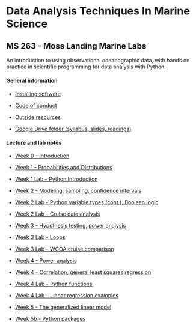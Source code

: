 # Data Analysis Techniques In Marine Science

## MS 263 - Moss Landing Marine Labs

An introduction to using observational oceanographic data, with hands on practice in scientific programming for data analysis with Python.

<!--
These course notes are in Jupyter Notebooks. They can be viewed as static web pages on Github or run interactively on Binder.
[![Binder](https://mybinder.org/badge_logo.svg)](https://mybinder.org/v2/gh/mlmldata2019/course-notes/master)
-->

#### General information

* [Installing software](software-installation)

<!--
* [Git reference](git-reference)
-->

* [Code of conduct](code-of-conduct.md)

* [Outside resources](resources.md)

* [Google Drive folder (syllabus, slides, readings)](https://tinyurl.com/qq6ludk)

#### Lecture and lab notes

* [Week 0 - Introduction](week00-introduction.ipynb)

* [Week 1 - Probabilities and Distributions](week01-probability-and-distributions.ipynb)

* [Week 1 Lab - Python Introduction](week01b-python-intro.ipynb)

* [Week 2 - Modeling, sampling, confidence intervals](week02a-modeling-sampling.ipynb)

* [Week 2 Lab - Python variable types (cont.), Boolean logic](week02b-tuples-dictionaries-boolean.ipynb)

* [Week 2 Lab - Cruise data analysis](week02c-cruise-data-analysis.ipynb)

* [Week 3 - Hypothesis testing, power analysis](week03a-hypothesis-power.ipynb)

* [Week 3 Lab - Loops](week03b-loops.ipynb)

* [Week 3 Lab - WCOA cruise comparison](week03c_wcoa_cruise_comparison.ipynb)

* [Week 4 - Power analysis](week04a-power-analysis.ipynb)

* [Week 4 - Correlation, general least squares regression](week04b-corr-regress-least-squares.ipynb)

* [Week 4 Lab - Python functions](week04c-python-functions.ipynb)

* [Week 4 Lab - Linear regression examples](week04d-linear-regression-three-methods.ipynb)

* [Week 5 - The generalized linear model](week05a_generalized_linear_model.ipynb)

* [Week 5b - Python packages](week05b-python-packages.ipynb)

<!--
* [Week 3 - ANOVA, non-parametric statistics](week03a-anova-nonparam.ipynb)



* [Week 4 - Python packages](week04b-python-packages.ipynb)

* [Week 4 Lab - Oceanographic cruise data](week04b-cruise-data-analysis.ipynb)


* [Week 5 - Multiple regression, matrices](week05a-multiple-regression-matrices.ipynb)

* [Week 5 Lab - Multiple regression and transformations example](week05b-mult-regression-example.ipynb)

* [Week 6 - Optimization and interpolation](week06a-optimization-interpolation.ipynb)

* [Week 6 Lab - Population growth and optimizing exponential fits](week06b-us-population-example.ipynb)

* [Week 6 Tutorial - Git](week06c-git-tutorial.ipynb)

* [Week 7 - Principal Component Analysis/Empirical Orthogonal Functions](week07a-PCA-EOF.ipynb)

* [Week 7 Lab - Monterey Bay Kelp PCA](week07b-montereybay-kelp-pca.ipynb)

* [Week 8 - Multi-Dimensional Scaling Analysis/Correlation Functions](week08a-MDS-cross_auto_correlation.ipynb)

* [Week 8 Lab - Pacific Decadal Oscillation and autocorrelation](week08b_correlation_function_pdo.ipynb)


* [Week 9 - Spectral analysis](week09a_spectral_analysis.ipynb)

* [Week 9 Lab - Elkhorn Slough spectral analysis - Part 1](week09b_lobo_spectral.ipynb)

* [Week 9 Lab - Mapping and projections](week09c_mapping_intro.ipynb)

* [Week 10 Lab - Elkhorn Slough spectral analysis - Part 2](week10b_lobo_spectral_part2.ipynb)

* [Week 11 - Spatial analysis](week11-spatial-analysis.ipynb)

* [Week 12 - Convolution, filtering and image analysis](week12_filtering_image_analysis.ipynb)

* [Week 13 - Modeling introduction, NPZ ecosystem model](week13_Modeling_and_NPZmodel.ipynb) -->
